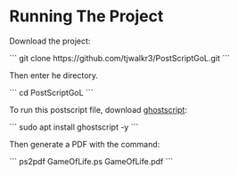 # Running The Project
<p>Download the project: </p>
```
git clone https://github.com/tjwalkr3/PostScriptGoL.git
```

<p>Then enter he directory.</p>
```
cd PostScriptGoL
```

<p>To run this postscript file, download <a href="https://www.ghostscript.com/">ghostscript</a>: </p>
```
sudo apt install ghostscript -y
```

<p>Then generate a PDF with the command: </p>
```
ps2pdf GameOfLife.ps GameOfLife.pdf
```
